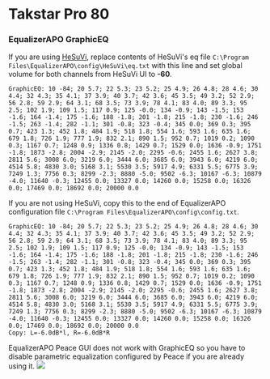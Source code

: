 # Takstar Pro 80
### EqualizerAPO GraphicEQ
If you are using [HeSuVi](https://sourceforge.net/projects/hesuvi/), replace contents of HeSuVi's eq file `C:\Program Files\EqualizerAPO\config\HeSuVi\eq.txt` with this line and set global volume for both channels from HeSuVi UI to **-60**.
```
GraphicEQ: 10 -84; 20 5.7; 22 5.3; 23 5.2; 25 4.9; 26 4.8; 28 4.6; 30 4.4; 32 4.3; 35 4.1; 37 3.9; 40 3.7; 42 3.6; 45 3.5; 49 3.2; 52 2.9; 56 2.8; 59 2.9; 64 3.1; 68 3.5; 73 3.9; 78 4.1; 83 4.0; 89 3.3; 95 2.5; 102 1.9; 109 1.5; 117 0.9; 125 -0.0; 134 -0.9; 143 -1.5; 153 -1.6; 164 -1.4; 175 -1.6; 188 -1.8; 201 -1.8; 215 -1.8; 230 -1.6; 246 -1.5; 263 -1.4; 282 -1.1; 301 -0.8; 323 -0.4; 345 0.0; 369 0.3; 395 0.7; 423 1.3; 452 1.8; 484 1.9; 518 1.8; 554 1.6; 593 1.6; 635 1.6; 679 1.8; 726 1.9; 777 1.9; 832 2.1; 890 1.5; 952 0.7; 1019 0.2; 1090 0.3; 1167 0.7; 1248 0.9; 1336 0.8; 1429 0.7; 1529 0.0; 1636 -0.9; 1751 -1.8; 1873 -2.8; 2004 -2.9; 2145 -2.0; 2295 -0.6; 2455 1.6; 2627 3.8; 2811 5.6; 3008 6.0; 3219 6.0; 3444 6.0; 3685 6.0; 3943 6.0; 4219 6.0; 4514 5.8; 4830 3.0; 5168 3.1; 5530 3.5; 5917 4.9; 6331 5.5; 6775 3.9; 7249 1.3; 7756 0.3; 8299 -2.3; 8880 -5.0; 9502 -6.3; 10167 -6.3; 10879 -4.0; 11640 -0.3; 12455 0.0; 13327 0.0; 14260 0.0; 15258 0.0; 16326 0.0; 17469 0.0; 18692 0.0; 20000 0.0
```
If you are not using HeSuVi, copy this to the end of EqualizerAPO configuration file `C:\Program Files\EqualizerAPO\config\config.txt`.
```
GraphicEQ: 10 -84; 20 5.7; 22 5.3; 23 5.2; 25 4.9; 26 4.8; 28 4.6; 30 4.4; 32 4.3; 35 4.1; 37 3.9; 40 3.7; 42 3.6; 45 3.5; 49 3.2; 52 2.9; 56 2.8; 59 2.9; 64 3.1; 68 3.5; 73 3.9; 78 4.1; 83 4.0; 89 3.3; 95 2.5; 102 1.9; 109 1.5; 117 0.9; 125 -0.0; 134 -0.9; 143 -1.5; 153 -1.6; 164 -1.4; 175 -1.6; 188 -1.8; 201 -1.8; 215 -1.8; 230 -1.6; 246 -1.5; 263 -1.4; 282 -1.1; 301 -0.8; 323 -0.4; 345 0.0; 369 0.3; 395 0.7; 423 1.3; 452 1.8; 484 1.9; 518 1.8; 554 1.6; 593 1.6; 635 1.6; 679 1.8; 726 1.9; 777 1.9; 832 2.1; 890 1.5; 952 0.7; 1019 0.2; 1090 0.3; 1167 0.7; 1248 0.9; 1336 0.8; 1429 0.7; 1529 0.0; 1636 -0.9; 1751 -1.8; 1873 -2.8; 2004 -2.9; 2145 -2.0; 2295 -0.6; 2455 1.6; 2627 3.8; 2811 5.6; 3008 6.0; 3219 6.0; 3444 6.0; 3685 6.0; 3943 6.0; 4219 6.0; 4514 5.8; 4830 3.0; 5168 3.1; 5530 3.5; 5917 4.9; 6331 5.5; 6775 3.9; 7249 1.3; 7756 0.3; 8299 -2.3; 8880 -5.0; 9502 -6.3; 10167 -6.3; 10879 -4.0; 11640 -0.3; 12455 0.0; 13327 0.0; 14260 0.0; 15258 0.0; 16326 0.0; 17469 0.0; 18692 0.0; 20000 0.0
Copy: L=-6.0dB*l, R=-6.0dB*R
```
EqualizerAPO Peace GUI does not work with GraphicEQ so you have to disable parametric equalization configured by Peace if you are already using it.
![](https://raw.githubusercontent.com/jaakkopasanen/AutoEq/master/results/Sonoma%20Model%20One/innerfidelity/onear/Takstar%20Pro%2080/Takstar%20Pro%2080.png)
